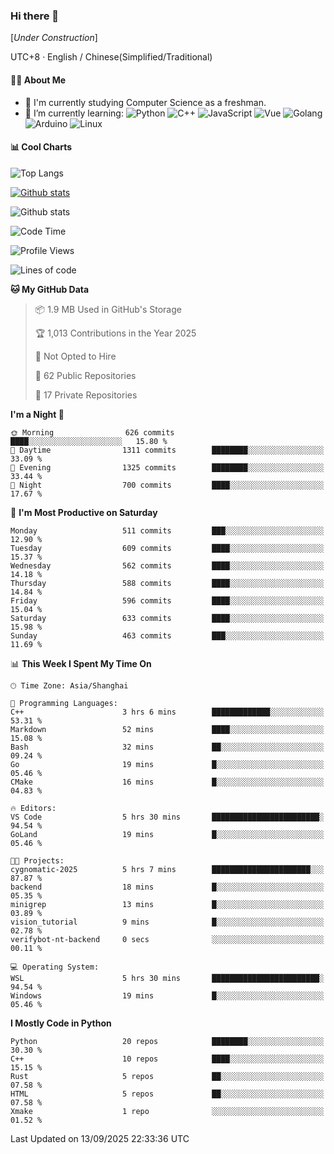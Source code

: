### Hi there 👋

\[*Under Construction*\]

UTC+8 · English / Chinese(Simplified/Traditional)

<!--
**NoNormalCreeper/NoNormalCreeper** is a ✨ _special_ ✨ repository because its `README.md` (this file) appears on your GitHub profile.

Here are some ideas to get you started:

- 🔭 I’m currently working on ...
- 🌱 I’m currently learning ...
- 👯 I’m looking to collaborate on ...
- 🤔 I’m looking for help with ...
- 💬 Ask me about ...
- 📫 How to reach me: ...
- 😄 Pronouns: ...
- ⚡ Fun fact: ...
-->

#### 👩‍💻 About Me

- 🏫 I'm currently studying Computer Science as a freshman.
- 🌱 I’m currently learning: 
![Python](https://img.shields.io/badge/-Python-blue?style=flat-square&logo=Python&logoColor=fff)
![C++](https://img.shields.io/badge/-C%2B%2B-00599C?style=flat-square&logo=C%2B%2B&logoColor=fff)
![JavaScript](https://img.shields.io/badge/-JavaScript-ffca18?style=flat-square&logo=JavaScript&logoColor=fff)
![Vue](https://img.shields.io/badge/-Vue-4FC08D?style=flat-square&logo=Vue.js&logoColor=fff)
![Golang](https://img.shields.io/badge/-Go-007d9c?style=flat-square&logo=Go&logoColor=fff)
![Arduino](https://img.shields.io/badge/-Arduino-00979D?style=flat-square&logo=Arduino&logoColor=fff)
![Linux](https://img.shields.io/badge/-Linux-FCC624?style=flat-square&logo=Linux&logoColor=fff)

#### 📊 Cool Charts

![Top Langs](https://readme-stats-zeta-six.vercel.app/api/top-langs/?username=NoNormalCreeper&layout=compact)

[![Github stats](https://readme-stats-zeta-six.vercel.app/api?username=NoNormalCreeper&show=reviews,discussions_started,discussions_answered,prs_merged,prs_merged_percentage)](https://github.com/anuraghazra/github-readme-stats)

![Github stats](https://github-profile-trophy.vercel.app/?username=NoNormalCreeper)


<!--START_SECTION:waka-->
![Code Time](http://img.shields.io/badge/Code%20Time-828%20hrs%2057%20mins-blue)

![Profile Views](http://img.shields.io/badge/Profile%20Views-0-blue)

![Lines of code](https://img.shields.io/badge/From%20Hello%20World%20I%27ve%20Written-4.4%20million%20lines%20of%20code-blue)

**🐱 My GitHub Data** 

> 📦 1.9 MB Used in GitHub's Storage 
 > 
> 🏆 1,013 Contributions in the Year 2025
 > 
> 🚫 Not Opted to Hire
 > 
> 📜 62 Public Repositories 
 > 
> 🔑 17 Private Repositories 
 > 
**I'm a Night 🦉** 

```text
🌞 Morning                626 commits         ████░░░░░░░░░░░░░░░░░░░░░   15.80 % 
🌆 Daytime                1311 commits        ████████░░░░░░░░░░░░░░░░░   33.09 % 
🌃 Evening                1325 commits        ████████░░░░░░░░░░░░░░░░░   33.44 % 
🌙 Night                  700 commits         ████░░░░░░░░░░░░░░░░░░░░░   17.67 % 
```
📅 **I'm Most Productive on Saturday** 

```text
Monday                   511 commits         ███░░░░░░░░░░░░░░░░░░░░░░   12.90 % 
Tuesday                  609 commits         ████░░░░░░░░░░░░░░░░░░░░░   15.37 % 
Wednesday                562 commits         ████░░░░░░░░░░░░░░░░░░░░░   14.18 % 
Thursday                 588 commits         ████░░░░░░░░░░░░░░░░░░░░░   14.84 % 
Friday                   596 commits         ████░░░░░░░░░░░░░░░░░░░░░   15.04 % 
Saturday                 633 commits         ████░░░░░░░░░░░░░░░░░░░░░   15.98 % 
Sunday                   463 commits         ███░░░░░░░░░░░░░░░░░░░░░░   11.69 % 
```


📊 **This Week I Spent My Time On** 

```text
🕑︎ Time Zone: Asia/Shanghai

💬 Programming Languages: 
C++                      3 hrs 6 mins        █████████████░░░░░░░░░░░░   53.31 % 
Markdown                 52 mins             ████░░░░░░░░░░░░░░░░░░░░░   15.08 % 
Bash                     32 mins             ██░░░░░░░░░░░░░░░░░░░░░░░   09.24 % 
Go                       19 mins             █░░░░░░░░░░░░░░░░░░░░░░░░   05.46 % 
CMake                    16 mins             █░░░░░░░░░░░░░░░░░░░░░░░░   04.83 % 

🔥 Editors: 
VS Code                  5 hrs 30 mins       ████████████████████████░   94.54 % 
GoLand                   19 mins             █░░░░░░░░░░░░░░░░░░░░░░░░   05.46 % 

🐱‍💻 Projects: 
cygnomatic-2025          5 hrs 7 mins        ██████████████████████░░░   87.87 % 
backend                  18 mins             █░░░░░░░░░░░░░░░░░░░░░░░░   05.35 % 
minigrep                 13 mins             █░░░░░░░░░░░░░░░░░░░░░░░░   03.89 % 
vision_tutorial          9 mins              █░░░░░░░░░░░░░░░░░░░░░░░░   02.78 % 
verifybot-nt-backend     0 secs              ░░░░░░░░░░░░░░░░░░░░░░░░░   00.11 % 

💻 Operating System: 
WSL                      5 hrs 30 mins       ████████████████████████░   94.54 % 
Windows                  19 mins             █░░░░░░░░░░░░░░░░░░░░░░░░   05.46 % 
```

**I Mostly Code in Python** 

```text
Python                   20 repos            ████████░░░░░░░░░░░░░░░░░   30.30 % 
C++                      10 repos            ████░░░░░░░░░░░░░░░░░░░░░   15.15 % 
Rust                     5 repos             ██░░░░░░░░░░░░░░░░░░░░░░░   07.58 % 
HTML                     5 repos             ██░░░░░░░░░░░░░░░░░░░░░░░   07.58 % 
Xmake                    1 repo              ░░░░░░░░░░░░░░░░░░░░░░░░░   01.52 % 
```




 Last Updated on 13/09/2025 22:33:36 UTC
<!--END_SECTION:waka-->

